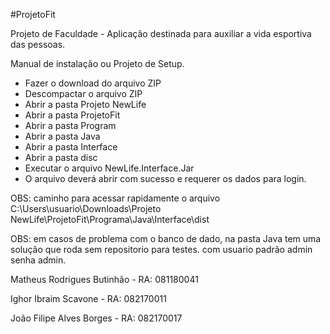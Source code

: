#ProjetoFit

Projeto de Faculdade - Aplicação destinada para auxiliar a vida esportiva das pessoas.

Manual de instalação ou Projeto de Setup.
- Fazer o download do arquivo ZIP
- Descompactar o arquivo ZIP
- Abrir a pasta Projeto NewLife
- Abrir a pasta ProjetoFit
- Abrir a pasta Program
- Abrir a pasta Java
- Abrir a pasta Interface
- Abrir a pasta disc
- Executar o arquivo NewLife.Interface.Jar
- O arquivo deverá abrir com sucesso e requerer os dados para login.

OBS: caminho para acessar rapidamente o arquivo C:\Users\usuario\Downloads\Projeto NewLife\ProjetoFit\Programa\Java\Interface\dist

OBS: em casos de problema com o banco de dado, na pasta Java tem uma solução que roda sem repositorio para testes.
com usuario padrão admin senha admin.
 
Matheus Rodrigues Butinhão - RA: 081180041 

Ighor Ibraim Scavone - RA: 082170011

João Filipe Alves Borges - RA: 082170017
